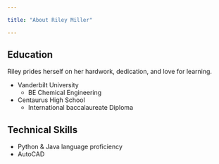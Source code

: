 ```yaml
---

title: "About Riley Miller"

---
```


## Education

Riley prides herself on her hardwork, dedication, and love for learning.

* Vanderbilt University
  * BE Chemical Engineering
* Centaurus High School
  * International baccalaureate Diploma

## Technical Skills

* Python & Java language proficiency
* AutoCAD

